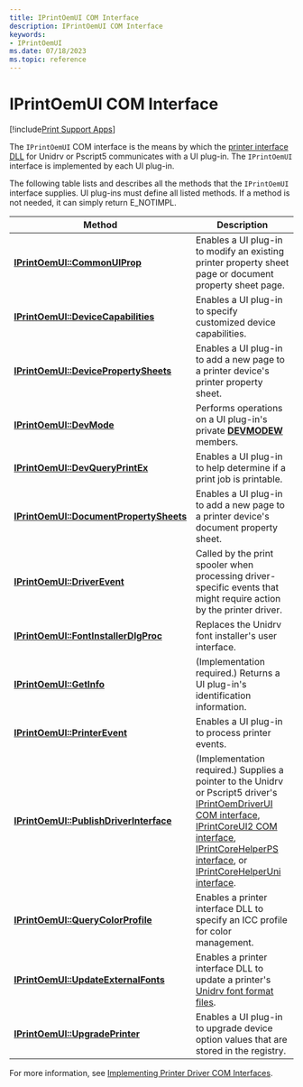 ```yaml
---
title: IPrintOemUI COM Interface
description: IPrintOemUI COM Interface
keywords:
- IPrintOemUI
ms.date: 07/18/2023
ms.topic: reference
---
```


# IPrintOemUI COM Interface

[!include[Print Support Apps](../includes/print-support-apps.md)]

The `IPrintOemUI` COM interface is the means by which the [printer interface DLL](printer-interface-dll.md) for Unidrv or Pscript5 communicates with a UI plug-in. The `IPrintOemUI` interface is implemented by each UI plug-in.

The following table lists and describes all the methods that the `IPrintOemUI` interface supplies. UI plug-ins must define all listed methods. If a method is not needed, it can simply return E_NOTIMPL.

| Method | Description |
|--|--|
| [**IPrintOemUI::CommonUIProp**](/windows-hardware/drivers/ddi/prcomoem/nf-prcomoem-iprintoemui-commonuiprop) | Enables a UI plug-in to modify an existing printer property sheet page or document property sheet page. |
| [**IPrintOemUI::DeviceCapabilities**](/windows-hardware/drivers/ddi/prcomoem/nf-prcomoem-iprintoemui-devicecapabilities) | Enables a UI plug-in to specify customized device capabilities. |
| [**IPrintOemUI::DevicePropertySheets**](/windows-hardware/drivers/ddi/prcomoem/nf-prcomoem-iprintoemui-devicepropertysheets) | Enables a UI plug-in to add a new page to a printer device's printer property sheet. |
| [**IPrintOemUI::DevMode**](/windows-hardware/drivers/ddi/prcomoem/nf-prcomoem-iprintoemui-devmode) | Performs operations on a UI plug-in's private [**DEVMODEW**](/windows/win32/api/wingdi/ns-wingdi-devmodew) members. |
| [**IPrintOemUI::DevQueryPrintEx**](/windows-hardware/drivers/ddi/prcomoem/nf-prcomoem-iprintoemui-devqueryprintex) | Enables a UI plug-in to help determine if a print job is printable. |
| [**IPrintOemUI::DocumentPropertySheets**](/windows-hardware/drivers/ddi/prcomoem/nf-prcomoem-iprintoemui-documentpropertysheets) | Enables a UI plug-in to add a new page to a printer device's document property sheet. |
| [**IPrintOemUI::DriverEvent**](/windows-hardware/drivers/ddi/prcomoem/nf-prcomoem-iprintoemui-driverevent) | Called by the print spooler when processing driver-specific events that might require action by the printer driver. |
| [**IPrintOemUI::FontInstallerDlgProc**](/windows-hardware/drivers/ddi/prcomoem/nf-prcomoem-iprintoemui-fontinstallerdlgproc) | Replaces the Unidrv font installer's user interface. |
| [**IPrintOemUI::GetInfo**](/windows-hardware/drivers/ddi/prcomoem/nf-prcomoem-iprintoemui-getinfo) | (Implementation required.) Returns a UI plug-in's identification information. |
| [**IPrintOemUI::PrinterEvent**](/windows-hardware/drivers/ddi/prcomoem/nf-prcomoem-iprintoemui-printerevent) | Enables a UI plug-in to process printer events. |
| [**IPrintOemUI::PublishDriverInterface**](/windows-hardware/drivers/ddi/prcomoem/nf-prcomoem-iprintoemui-publishdriverinterface) | (Implementation required.) Supplies a pointer to the Unidrv or Pscript5 driver's [IPrintOemDriverUI COM interface](iprintoemdriverui-com-interface.md), [IPrintCoreUI2 COM interface](iprintcoreui2-com-interface.md), [IPrintCoreHelperPS interface](/windows-hardware/drivers/ddi/prcomoem/nn-prcomoem-iprintcorehelperps), or [IPrintCoreHelperUni interface](/windows-hardware/drivers/ddi/prcomoem/nn-prcomoem-iprintcorehelperuni). |
| [**IPrintOemUI::QueryColorProfile**](/windows-hardware/drivers/ddi/prcomoem/nf-prcomoem-iprintoemui-querycolorprofile) | Enables a printer interface DLL to specify an ICC profile for color management. |
| [**IPrintOemUI::UpdateExternalFonts**](/windows-hardware/drivers/ddi/prcomoem/nf-prcomoem-iprintoemui-updateexternalfonts) | Enables a printer interface DLL to update a printer's [Unidrv font format files](customized-font-management.md#unidrv-font-format-files). |
| [**IPrintOemUI::UpgradePrinter**](/windows-hardware/drivers/ddi/prcomoem/nf-prcomoem-iprintoemui-upgradeprinter) | Enables a UI plug-in to upgrade device option values that are stored in the registry. |

For more information, see [Implementing Printer Driver COM Interfaces](implementing-printer-driver-com-interfaces.md).
